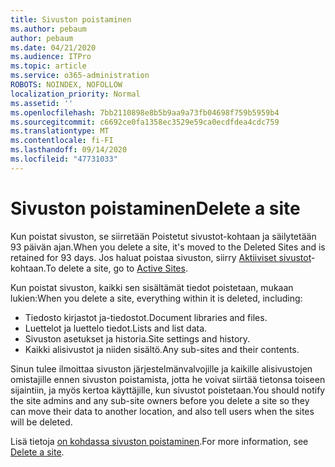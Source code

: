 ```yaml
---
title: Sivuston poistaminen
ms.author: pebaum
author: pebaum
ms.date: 04/21/2020
ms.audience: ITPro
ms.topic: article
ms.service: o365-administration
ROBOTS: NOINDEX, NOFOLLOW
localization_priority: Normal
ms.assetid: ''
ms.openlocfilehash: 7bb2110898e8b5b9aa9a73fb04698f759b5959b4
ms.sourcegitcommit: c6692ce0fa1358ec3529e59ca0ecdfdea4cdc759
ms.translationtype: MT
ms.contentlocale: fi-FI
ms.lasthandoff: 09/14/2020
ms.locfileid: "47731033"
---
```

# <a name="delete-a-site"></a><span data-ttu-id="70b2d-102">Sivuston poistaminen</span><span class="sxs-lookup"><span data-stu-id="70b2d-102">Delete a site</span></span>

<span data-ttu-id="70b2d-103">Kun poistat sivuston, se siirretään Poistetut sivustot-kohtaan ja säilytetään 93 päivän ajan.</span><span class="sxs-lookup"><span data-stu-id="70b2d-103">When you delete a site, it's moved to the Deleted Sites and is retained for 93 days.</span></span> <span data-ttu-id="70b2d-104">Jos haluat poistaa sivuston, siirry [Aktiiviset sivustot](https://admin.microsoft.com/sharepoint?page=sitemanagement&modern=true)-kohtaan.</span><span class="sxs-lookup"><span data-stu-id="70b2d-104">To delete a site, go to [Active Sites](https://admin.microsoft.com/sharepoint?page=sitemanagement&modern=true).</span></span> 

<span data-ttu-id="70b2d-105">Kun poistat sivuston, kaikki sen sisältämät tiedot poistetaan, mukaan lukien:</span><span class="sxs-lookup"><span data-stu-id="70b2d-105">When you delete a site, everything within it is deleted, including:</span></span>

- <span data-ttu-id="70b2d-106">Tiedosto kirjastot ja-tiedostot.</span><span class="sxs-lookup"><span data-stu-id="70b2d-106">Document libraries and files.</span></span>
- <span data-ttu-id="70b2d-107">Luettelot ja luettelo tiedot.</span><span class="sxs-lookup"><span data-stu-id="70b2d-107">Lists and list data.</span></span>
- <span data-ttu-id="70b2d-108">Sivuston asetukset ja historia.</span><span class="sxs-lookup"><span data-stu-id="70b2d-108">Site settings and history.</span></span>
- <span data-ttu-id="70b2d-109">Kaikki alisivustot ja niiden sisältö.</span><span class="sxs-lookup"><span data-stu-id="70b2d-109">Any sub-sites and their contents.</span></span>

<span data-ttu-id="70b2d-110">Sinun tulee ilmoittaa sivuston järjestelmänvalvojille ja kaikille alisivustojen omistajille ennen sivuston poistamista, jotta he voivat siirtää tietonsa toiseen sijaintiin, ja myös kertoa käyttäjille, kun sivustot poistetaan.</span><span class="sxs-lookup"><span data-stu-id="70b2d-110">You should notify the site admins and any sub-site owners before you delete a site so they can move their data to another location, and also tell users when the sites will be deleted.</span></span>

<span data-ttu-id="70b2d-111">Lisä tietoja [on kohdassa sivuston poistaminen](https://docs.microsoft.com/sharepoint/delete-site-collection).</span><span class="sxs-lookup"><span data-stu-id="70b2d-111">For more information, see [Delete a site](https://docs.microsoft.com/sharepoint/delete-site-collection).</span></span>
